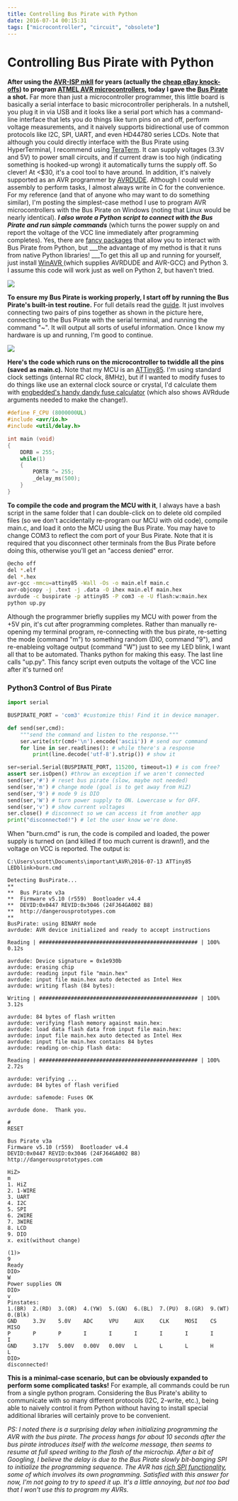 ```yaml
---
title: Controlling Bus Pirate with Python
date: 2016-07-14 00:15:31
tags: ["microcontroller", "circuit", "obsolete"]
---
```


# Controlling Bus Pirate with Python

__After using the [AVR-ISP mkII](http://www.atmel.com/Images/Atmel-42093-AVR-ISP-mkII_UserGuide.pdf) for years (actually the [cheap eBay knock-offs](http://www.ebay.com/sch/i.html?_nkw=avr+isp+mkii)) to program [ATMEL AVR microcontrollers](https://en.wikipedia.org/wiki/Atmel_AVR), today I gave the [Bus Pirate ](http://dangerousprototypes.com/docs/Bus_Pirate)a shot.__ Far more than just a microcontroller programmer, this little board is basically a serial interface to basic microcontroller peripherals. In a nutshell, you plug it in via USB and it looks like a serial port which has a command-line interface that lets you do things like turn pins on and off, perform voltage measurements, and it naively supports bidirectional use of common protocols like I2C, SPI, UART, and even HD44780 series LCDs. Note that although you could directly interface with the Bus Pirate using HyperTerminal, I recommend using [TeraTerm](https://ttssh2.osdn.jp/index.html.en). It can supply voltages (3.3V and 5V) to power small circuits, and if current draw is too high (indicating something is hooked-up wrong) it automatically turns the supply off. So clever! At <$30, it's a cool tool to have around. In addition, it's naively supported as an AVR programmer by [AVRDUDE](http://www.nongnu.org/avrdude/). Although I could write assembly to perform tasks, I almost always write in C for the convenience. For my reference (and that of anyone who may want to do something similar), I'm posting the simplest-case method I use to program AVR microcontrollers with the Bus Pirate on Windows (noting that Linux would be nearly identical). ___I also wrote a Python script to connect with the Bus Pirate and run simple commands___ (which turns the power supply on and report the voltage of the VCC line immediately after programming completes).  Yes, there are [fancy packages](http://dangerousprototypes.com/docs/Bus_Pirate_Scripting_in_Python) that allow you to interact with Bus Pirate from Python, but ___the advantage of my method is that it runs from native Python libraries! ___To get this all up and running for yourself, just install [WinAVR ](http://winavr.sourceforge.net/)(which supplies AVRDUDE and AVR-GCC) and Python 3. I assume this code will work just as well on Python 2, but haven't tried.

<div class="text-center img-border">

![](https://swharden.com/static/2016/07/14/IMG_7092-1.jpg)

</div>

__To ensure my Bus Pirate is working properly, I start off by running the Bus Pirate's built-in test routine.__ For full details read the [guide](http://dangerousprototypes.com/docs/Bus_Pirate_self-test_guide). It just involves connecting two pairs of pins together as shown in the picture here, connecting to the Bus Pirate with the serial terminal, and running the command "~". It will output all sorts of useful information. Once I know my hardware is up and running, I'm good to continue.

<div class="text-center">

![](https://swharden.com/static/2016/07/14/Bpv3v2go-pinout.png)

</div>

__Here's the code which runs on the microcontroller to twiddle all the pins (saved as main.c).__ Note that my MCU is an [ATTiny85](http://www.atmel.com/images/atmel-2586-avr-8-bit-microcontroller-attiny25-attiny45-attiny85_datasheet.pdf). I'm using standard clock settings (internal RC clock, 8MHz), but if I wanted to modify fuses to do things like use an external clock source or crystal, I'd calculate them with [engbedded's handy dandy fuse calculator](http://www.engbedded.com/fusecalc/) (which also shows AVRdude arguments needed to make the change!).

```c
#define F_CPU (8000000UL)
#include <avr/io.h>
#include <util/delay.h>

int main (void)
{
    DDRB = 255;
    while(1)
    {
        PORTB ^= 255;
        _delay_ms(500);
    }
}
```

__To compile the code and program the MCU with it__, I always have a bash script in the same folder that I can double-click on to delete old compiled files (so we don't accidentally re-program our MCU with old code), compile main.c, and load it onto the MCU using the Bus Pirate. You may have to change COM3 to reflect the com port of your Bus Pirate. Note that it is required that you disconnect other terminals from the Bus Pirate before doing this, otherwise you'll get an "access denied" error.

```bash
@echo off
del *.elf
del *.hex
avr-gcc -mmcu=attiny85 -Wall -Os -o main.elf main.c
avr-objcopy -j .text -j .data -O ihex main.elf main.hex
avrdude -c buspirate -p attiny85 -P com3 -e -U flash:w:main.hex
python up.py
```

Although the programmer briefly supplies my MCU with power from the +5V pin, it's cut after programming completes. Rather than manually re-opening my terminal program, re-connecting with the bus pirate, re-setting the mode (command "m") to something random (DIO, command "9"), and re-enableing voltage output (command "W") just to see my LED blink, I want all that to be automated. Thanks python for making this easy. The last line calls "up.py". This fancy script even outputs the voltage of the VCC line after it's turned on!

### Python3 Control of Bus Pirate

```python
import serial

BUSPIRATE_PORT = 'com3' #customize this! Find it in device manager.

def send(ser,cmd):
    """send the command and listen to the response."""
    ser.write(str(cmd+'\n').encode('ascii')) # send our command
    for line in ser.readlines(): # while there's a response
        print(line.decode('utf-8').strip()) # show it

ser=serial.Serial(BUSPIRATE_PORT, 115200, timeout=1) # is com free?
assert ser.isOpen() #throw an exception if we aren't connected
send(ser,'#') # reset bus pirate (slow, maybe not needed)
send(ser,'m') # change mode (goal is to get away from HiZ)
send(ser,'9') # mode 9 is DIO
send(ser,'W') # turn power supply to ON. Lowercase w for OFF.
send(ser,'v') # show current voltages
ser.close() # disconnect so we can access it from another app
print("disconnected!") # let the user know we're done.

```

When "burn.cmd" is run, the code is compiled and loaded, the power supply is turned on (and killed if too much current is drawn!), and the voltage on VCC is reported. The output is:

```
C:\Users\scott\Documents\important\AVR\2016-07-13 ATTiny85 LEDblink>burn.cmd

Detecting BusPirate...
**
**  Bus Pirate v3a
**  Firmware v5.10 (r559)  Bootloader v4.4
**  DEVID:0x0447 REVID:0x3046 (24FJ64GA002 B8)
**  http://dangerousprototypes.com
**
BusPirate: using BINARY mode
avrdude: AVR device initialized and ready to accept instructions

Reading | ################################################## | 100% 0.12s

avrdude: Device signature = 0x1e930b
avrdude: erasing chip
avrdude: reading input file "main.hex"
avrdude: input file main.hex auto detected as Intel Hex
avrdude: writing flash (84 bytes):

Writing | ################################################## | 100% 3.12s

avrdude: 84 bytes of flash written
avrdude: verifying flash memory against main.hex:
avrdude: load data flash data from input file main.hex:
avrdude: input file main.hex auto detected as Intel Hex
avrdude: input file main.hex contains 84 bytes
avrdude: reading on-chip flash data:

Reading | ################################################## | 100% 2.72s

avrdude: verifying ...
avrdude: 84 bytes of flash verified

avrdude: safemode: Fuses OK

avrdude done.  Thank you.
```

```
#
RESET

Bus Pirate v3a
Firmware v5.10 (r559)  Bootloader v4.4
DEVID:0x0447 REVID:0x3046 (24FJ64GA002 B8)
http://dangerousprototypes.com

HiZ>
m
1. HiZ
2. 1-WIRE
3. UART
4. I2C
5. SPI
6. 2WIRE
7. 3WIRE
8. LCD
9. DIO
x. exit(without change)

(1)>
9
Ready
DIO>
W
Power supplies ON
DIO>
v
Pinstates:
1.(BR)  2.(RD)  3.(OR)  4.(YW)  5.(GN)  6.(BL)  7.(PU)  8.(GR)  9.(WT)  0.(Blk)
GND     3.3V    5.0V    ADC     VPU     AUX     CLK     MOSI    CS      MISO
P       P       P       I       I       I       I       I       I       I
GND     3.17V   5.00V   0.00V   0.00V   L       L       L       H       L
DIO>
disconnected!
```

__This is a minimal-case scenario, but can be obviously expanded to perform some complicated tasks!__ For example, all commands could be run from a single python program. Considering the Bus Pirate's ability to communicate with so many different protocols (I2C, 2-write, etc.), being able to naively control it from Python without having to install special additional libraries will certainly prove to be convenient.

_PS: I noted there is a surprising delay when initializing programming the AVR with the bus pirate. The process hangs for about 10 seconds after the bus pirate introduces itself with the welcome message, then seems to resume at full speed writing to the flash of the microchip. After a bit of Googling, I believe the delay is due to the Bus Pirate slowly bit-banging SPI to initialize the programming sequence. The AVR has [rich SPI functionality](http://maxembedded.com/2013/11/the-spi-of-the-avr/), some of which involves its own programming. Satisfied with this answer for now, I'm not going to try to speed it up. It's a little annoying, but not too bad that I won't use this to program my AVRs._